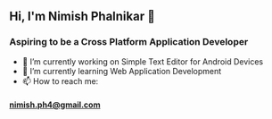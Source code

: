 ## Hi, I'm Nimish Phalnikar 👋
### Aspiring to be a Cross Platform Application Developer

- 📱 I’m currently working on Simple Text Editor for Android Devices
- 🌱 I’m currently learning Web Application Development
- 📫 How to reach me: 
#### nimish.ph4@gmail.com
